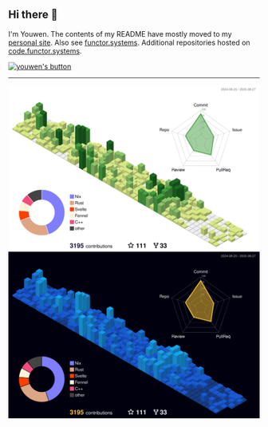 ## Hi there 🦀

I'm Youwen. The contents of my README have mostly moved to my [personal site](https://web.youwen.dev). Also see [functor.systems](https://functor.systems). Additional repositories hosted on [code.functor.systems](https://code.functor.systems).

<a href="https://web.youwen.dev"><img alt="youwen's button" src="https://web.youwen.dev/static/logo/button.png" width="88px"></a>

---

<img align="center" src="https://github.com/youwen5/youwen5/blob/main/profile-3d-contrib/profile-green-animate.svg#gh-light-mode-only">
<img align="center" src="https://github.com/youwen5/youwen5/blob/main/profile-3d-contrib/profile-night-view.svg#gh-dark-mode-only">
